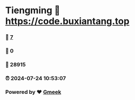 # Tiengming :link: https://code.buxiantang.top 
### :page_facing_up: [7](https://code.buxiantang.top/tag.html) 
### :speech_balloon: 0 
### :hibiscus: 28915 
### :alarm_clock: 2024-07-24 10:53:07 
### Powered by :heart: [Gmeek](https://github.com/Meekdai/Gmeek)
